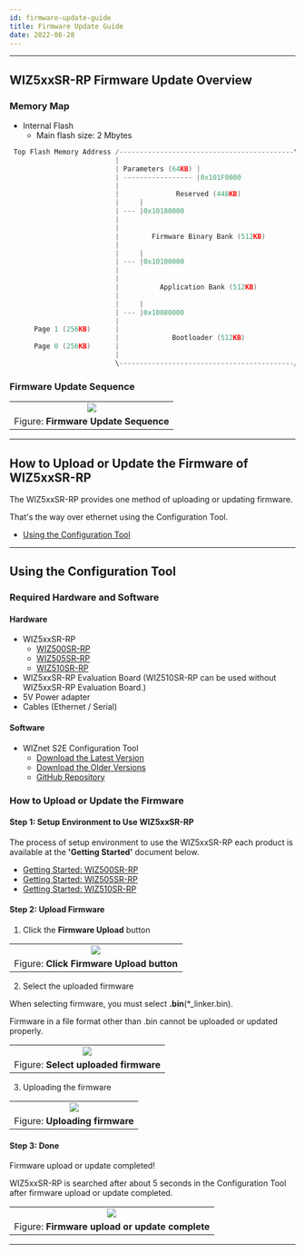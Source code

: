 ```yaml
---
id: firmware-update-guide
title: Firmware Update Guide
date: 2022-06-28
---
```




-----



## WIZ5xxSR-RP Firmware Update Overview



### Memory Map

  - Internal Flash
    - Main flash size: 2 Mbytes

```cpp
 Top Flash Memory Address /-------------------------------------------\  0x10200000
                          |                                           |
                          | Parameters (64KB) |
                          | ----------------- |0x101F0000
                          |                                           |
                          |              Reserved (448KB)             |
                          |     |
                          | --- |0x10180000
                          |                                           |
                          |                                           |
                          |        Firmware Binary Bank (512KB)       |
                          |                                           |
                          |     |
                          | --- |0x10100000
                          |                                           |
                          |                                           |
                          |          Application Bank (512KB)         |
                          |                                           |
                          |     |
                          | --- |0x10080000
                          |                                           |
      Page 1 (256KB)      |                                           |
                          |             Bootloader (512KB)            |
      Page 0 (256KB)      |                                           |
                          |                                           |
                          \-------------------------------------------/  0x100000000
```



### Firmware Update Sequence

|                                                                                                                                       |
| :-----------------------------------------------------------------------------------------------------------------------------------: |
| ![](https://d3cmhcsnvv7jc.cloudfront.net/docs/img/products/s2e_module/wiz5xxsr-rp/firmware_update_guide/firmware_update_sequence.png) |
|                                                 Figure: **Firmware Update Sequence**                                                  |



-----



## How to Upload or Update the Firmware of WIZ5xxSR-RP

The WIZ5xxSR-RP provides one method of uploading or updating firmware.

That's the way over ethernet using the Configuration Tool.

  - [Using the Configuration Tool](#using-the-configuration-tool)



-----



## Using the Configuration Tool



### Required Hardware and Software



#### Hardware

  - WIZ5xxSR-RP
    - [WIZ500SR-RP](./WIZ500SR-RP/overview-en.md)
    - [WIZ505SR-RP](./WIZ505SR-RP/overview-en.md)
    - [WIZ510SR-RP](./WIZ510SR-RP/overview-en.md)
  - WIZ5xxSR-RP Evaluation Board (WIZ510SR-RP can be used without WIZ5xxSR-RP Evaluation Board.)
  - 5V Power adapter
  - Cables (Ethernet / Serial)



#### Software

  - WIZnet S2E Configuration Tool
	- [Download the Latest Version](https://github.com/Wiznet/WIZnet-S2E-Tool-GUI/releases/tag/V1.5.0)
    - [Download the Older Versions](https://github.com/Wiznet/WIZnet-S2E-Tool-GUI/releases)
    - [GitHub Repository](https://github.com/Wiznet/WIZnet-S2E-Tool-GUI)



### How to Upload or Update the Firmware



#### Step 1: Setup Environment to Use WIZ5xxSR-RP

The process of setup environment to use the WIZ5xxSR-RP each product is available at the **'Getting Started'** document below.

  - [Getting Started: WIZ500SR-RP](./WIZ500SR-RP/getting-started-en.md)
  - [Getting Started: WIZ505SR-RP](./WIZ505SR-RP/getting-started-en.md)
  - [Getting Started: WIZ510SR-RP](./WIZ510SR-RP/getting-started-en.md)



#### Step 2: Upload Firmware

1. Click the **Firmware Upload** button

|                                                                                                                                           |
| :---------------------------------------------------------------------------------------------------------------------------------------: |
| ![](https://d3cmhcsnvv7jc.cloudfront.net/docs/img/products/s2e_module/wiz5xxsr-rp/firmware_update_guide/click_firmware_upload_button.png) |
|                                                 Figure: **Click Firmware Upload button**                                                  |

2. Select the uploaded firmware

When selecting firmware, you must select **.bin**(*_linker.bin).

Firmware in a file format other than .bin cannot be uploaded or updated properly.

|                                                                                                                                       |
| :-----------------------------------------------------------------------------------------------------------------------------------: |
| ![](https://d3cmhcsnvv7jc.cloudfront.net/docs/img/products/s2e_module/wiz5xxsr-rp/firmware_update_guide/select_uploaded_firmware.png) |
|                                                 Figure: **Select uploaded firmware**                                                  |

3. Uploading the firmware

|                                                                                                                                 |
| :-----------------------------------------------------------------------------------------------------------------------------: |
| ![](https://d3cmhcsnvv7jc.cloudfront.net/docs/img/products/s2e_module/wiz5xxsr-rp/firmware_update_guide/uploading_firmware.png) |
|                                                 Figure: **Uploading firmware**                                                  |



#### Step 3: Done

Firmware upload or update completed!

WIZ5xxSR-RP is searched after about 5 seconds in the Configuration Tool after firmware upload or update completed.

|                                                                                                                                                 |
| :---------------------------------------------------------------------------------------------------------------------------------------------: |
| ![](https://d3cmhcsnvv7jc.cloudfront.net/docs/img/products/s2e_module/wiz5xxsr-rp/firmware_update_guide/firmware_upload_or_update_complete.png) |
|                                                 Figure: **Firmware upload or update complete**                                                  |



-----
